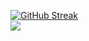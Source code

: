 <!-- ### Statistics :-->
<!-- <a href="https://github.com/anuraghazra/github-readme-stats">
  <img align="center" src="https://github-readme-stats.vercel.app/api?username=Lurik13&show_icons=true&theme=shadow_red&hide=issues,contribs&text_color=9A0000" />
</a> -->
<a href="https://git.io/streak-stats"><img src="https://streak-stats.demolab.com?user=Lurik13&theme=shadow-red&border_radius=10&card_width=300" alt="GitHub Streak" /></a>
<br>
<a href="https://github.com/anuraghazra/github-readme-stats">
  <img align="center" src="https://github-readme-stats.vercel.app/api/top-langs/?username=Lurik13&theme=shadow_red&text_color=9A0000" />
</a>
<!--[![Les Stats GitHub de Lurik13](https://github-readme-stats.vercel.app/api?username=Lurik13&show_icons=true&theme=shadow_red&hide=issues,contribs&text_color=9A0000)](https://github.com/anuraghazra/github-readme-stats)
[![Top Langs](https://github-readme-stats.vercel.app/api/top-langs/?username=Lurik13&theme=shadow_red&text_color=9A0000)](https://github.com/anuraghazra/github-readme-stats)
-->
<!--
**Lurik13/Lurik13** is a ✨ _special_ ✨ repository because its `README.md` (this file) appears on your GitHub profile.

Here are some ideas to get you started:

- 🔭 I’m currently working on ...
- 🌱 I’m currently learning ...
- 👯 I’m looking to collaborate on ...
- 🤔 I’m looking for help with ...
- 💬 Ask me about ...
- 📫 How to reach me: ...
- 😄 Pronouns: ...
- ⚡ Fun fact: ...
-->
